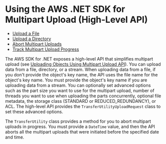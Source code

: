 # Using the AWS \.NET SDK for Multipart Upload \(High\-Level API\)<a name="usingHLmpuDotNet"></a>


+ [Upload a File](HLuploadFileDotNet.md)
+ [Upload a Directory](HLuploadDirDotNet.md)
+ [Abort Multipart Uploads](HLAbortDotNet.md)
+ [Track Multipart Upload Progress](HLTrackProgressMPUDotNet.md)

The AWS SDK for \.NET exposes a high\-level API that simplifies multipart upload \(see [Uploading Objects Using Multipart Upload API](uploadobjusingmpu.md)\)\. You can upload data from a file, directory, or a stream\. When uploading data from a file, if you don't provide the object's key name, the API uses the file name for the object's key name\. You must provide the object's key name if you are uploading data from a stream\. You can optionally set advanced options such as the part size you want to use for the multipart upload, number of threads you want to use when uploading the parts concurrently, optional file metadata, the storage class \(STANDARD or REDUCED\_REDUNDANCY\), or ACL\. The high\-level API provides the `TransferUtilityUploadRequest` class to set these advanced options\.

The `TransferUtility` class provides a method for you to abort multipart uploads in progress\. You must provide a `DateTime` value, and then the API aborts all the multipart uploads that were initiated before the specified date and time\. 